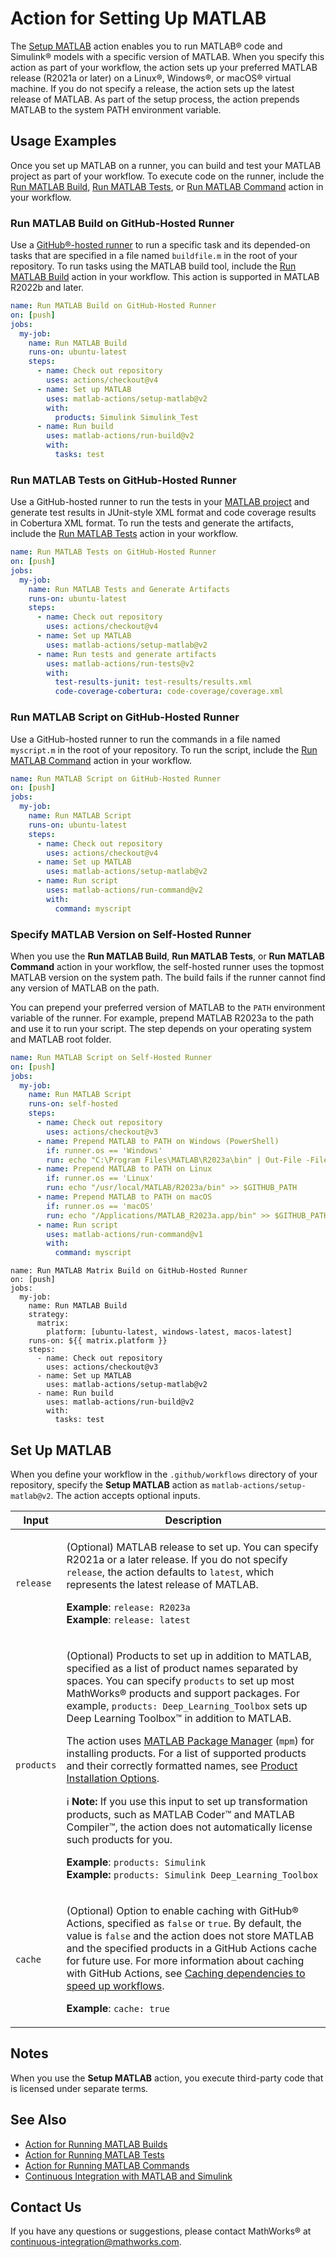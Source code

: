 # Action for Setting Up MATLAB

The [Setup MATLAB](#set-up-matlab) action enables you to run MATLAB&reg; code and Simulink&reg; models with a specific version of MATLAB. When you specify this action as part of your workflow, the action sets up your preferred MATLAB release (R2021a or later) on a Linux&reg;, Windows&reg;, or macOS&reg; virtual machine. If you do not specify a release, the action sets up the latest release of MATLAB. As part of the setup process, the action prepends MATLAB to the system PATH environment variable.

## Usage Examples
Once you set up MATLAB on a runner, you can build and test your MATLAB project as part of your workflow. To execute code on the runner, include the [Run MATLAB Build](https://github.com/matlab-actions/run-build/), [Run MATLAB Tests](https://github.com/matlab-actions/run-tests/), or [Run MATLAB Command](https://github.com/matlab-actions/run-command/) action in your workflow.

### Run MATLAB Build on GitHub-Hosted Runner
Use a [GitHub&reg;-hosted runner](https://docs.github.com/en/actions/hosting-your-own-runners/managing-self-hosted-runners/about-self-hosted-runners) to run a specific task and its depended-on tasks that are specified in a file named `buildfile.m` in the root of your repository. To run tasks using the MATLAB build tool, include the [Run MATLAB Build](https://github.com/matlab-actions/run-build/) action in your workflow. This action is supported in MATLAB R2022b and later.

```yaml
name: Run MATLAB Build on GitHub-Hosted Runner
on: [push]
jobs:
  my-job:
    name: Run MATLAB Build
    runs-on: ubuntu-latest
    steps:
      - name: Check out repository
        uses: actions/checkout@v4
      - name: Set up MATLAB
        uses: matlab-actions/setup-matlab@v2
        with:
          products: Simulink Simulink_Test
      - name: Run build
        uses: matlab-actions/run-build@v2
        with:
          tasks: test
```

### Run MATLAB Tests on GitHub-Hosted Runner
Use a GitHub-hosted runner to run the tests in your [MATLAB project](https://www.mathworks.com/help/matlab/projects.html) and generate test results in JUnit-style XML format and code coverage results in Cobertura XML format. To run the tests and generate the artifacts, include the [Run MATLAB Tests](https://github.com/matlab-actions/run-tests/) action in your workflow.

```yaml
name: Run MATLAB Tests on GitHub-Hosted Runner
on: [push]
jobs:
  my-job:
    name: Run MATLAB Tests and Generate Artifacts
    runs-on: ubuntu-latest
    steps:
      - name: Check out repository
        uses: actions/checkout@v4
      - name: Set up MATLAB
        uses: matlab-actions/setup-matlab@v2
      - name: Run tests and generate artifacts
        uses: matlab-actions/run-tests@v2
        with:
          test-results-junit: test-results/results.xml
          code-coverage-cobertura: code-coverage/coverage.xml
```

### Run MATLAB Script on GitHub-Hosted Runner
Use a GitHub-hosted runner to run the commands in a file named `myscript.m` in the root of your repository. To run the script, include the [Run MATLAB Command](https://github.com/matlab-actions/run-command/) action in your workflow.

```yaml
name: Run MATLAB Script on GitHub-Hosted Runner
on: [push]
jobs:
  my-job:
    name: Run MATLAB Script
    runs-on: ubuntu-latest
    steps:
      - name: Check out repository
        uses: actions/checkout@v4
      - name: Set up MATLAB
        uses: matlab-actions/setup-matlab@v2
      - name: Run script
        uses: matlab-actions/run-command@v2
        with:
          command: myscript
```

### Specify MATLAB Version on Self-Hosted Runner
When you use the **Run MATLAB Build**, **Run MATLAB Tests**, or **Run MATLAB Command** action in your workflow, the self-hosted runner uses the topmost MATLAB version on the system path. The build fails if the runner cannot find any version of MATLAB on the path.

You can prepend your preferred version of MATLAB to the `PATH` environment variable of the runner. For example, prepend MATLAB R2023a to the path and use it to run your script. The step depends on your operating system and MATLAB root folder.

```YAML
name: Run MATLAB Script on Self-Hosted Runner
on: [push]
jobs:
  my-job:
    name: Run MATLAB Script
    runs-on: self-hosted
    steps:
      - name: Check out repository
        uses: actions/checkout@v3 
      - name: Prepend MATLAB to PATH on Windows (PowerShell)
        if: runner.os == 'Windows'
        run: echo "C:\Program Files\MATLAB\R2023a\bin" | Out-File -FilePath $env:GITHUB_PATH -Encoding utf8 -Append     
      - name: Prepend MATLAB to PATH on Linux
        if: runner.os == 'Linux'
        run: echo "/usr/local/MATLAB/R2023a/bin" >> $GITHUB_PATH
      - name: Prepend MATLAB to PATH on macOS
        if: runner.os == 'macOS'
        run: echo "/Applications/MATLAB_R2023a.app/bin" >> $GITHUB_PATH
      - name: Run script
        uses: matlab-actions/run-command@v1
        with:
          command: myscript
```

```
name: Run MATLAB Matrix Build on GitHub-Hosted Runner
on: [push]
jobs:
  my-job:
    name: Run MATLAB Build
    strategy:
      matrix:
        platform: [ubuntu-latest, windows-latest, macos-latest]
    runs-on: ${{ matrix.platform }}
    steps:
      - name: Check out repository
        uses: actions/checkout@v3
      - name: Set up MATLAB
        uses: matlab-actions/setup-matlab@v2
      - name: Run build
        uses: matlab-actions/run-build@v2
        with:
          tasks: test
```


## Set Up MATLAB
When you define your workflow in the `.github/workflows` directory of your repository, specify the **Setup MATLAB** action as `matlab-actions/setup-matlab@v2`. The action accepts optional inputs.

| Input     | Description |
|-----------|-------------|
| `release` | <p>(Optional) MATLAB release to set up. You can specify R2021a or a later release. If you do not specify `release`, the action defaults to `latest`, which represents the latest release of MATLAB.<p/><p>**Example**: `release: R2023a`<br/>**Example**: `release: latest`</p>
| `products` | <p>(Optional) Products to set up in addition to MATLAB, specified as a list of product names separated by spaces. You can specify `products` to set up most MathWorks&reg; products and support packages. For example, `products: Deep_Learning_Toolbox` sets up Deep Learning Toolbox&trade; in addition to MATLAB.</p><p>The action uses [MATLAB Package Manager](https://github.com/mathworks-ref-arch/matlab-dockerfile/blob/main/MPM.md) (`mpm`) for installing products. For a list of supported products and their correctly formatted names, see [Product Installation Options](https://github.com/mathworks-ref-arch/matlab-dockerfile/blob/main/MPM.md#product-installation-options).</p> <p>:information_source: **Note:** If you use this input to set up transformation products, such as MATLAB Coder&trade; and MATLAB Compiler&trade;, the action does not automatically license such products for you.<p/><p>**Example**: `products: Simulink`</br>**Example:** `products: Simulink Deep_Learning_Toolbox`</p>
| `cache` | <p>(Optional) Option to enable caching with GitHub&reg; Actions, specified as `false` or `true`. By default, the value is `false` and the action does not store MATLAB and the specified products in a GitHub Actions cache for future use. For more information about caching with GitHub Actions, see [Caching dependencies to speed up workflows](https://docs.github.com/en/actions/using-workflows/caching-dependencies-to-speed-up-workflows).<p/><p>**Example**: `cache: true`</p>

## Notes
When you use the **Setup MATLAB** action, you execute third-party code that is licensed under separate terms.

## See Also
- [Action for Running MATLAB Builds](https://github.com/matlab-actions/run-build/)
- [Action for Running MATLAB Tests](https://github.com/matlab-actions/run-tests/)
- [Action for Running MATLAB Commands](https://github.com/matlab-actions/run-command/)
- [Continuous Integration with MATLAB and Simulink](https://www.mathworks.com/solutions/continuous-integration.html)

## Contact Us
If you have any questions or suggestions, please contact MathWorks&reg; at [continuous-integration@mathworks.com](mailto:continuous-integration@mathworks.com).
